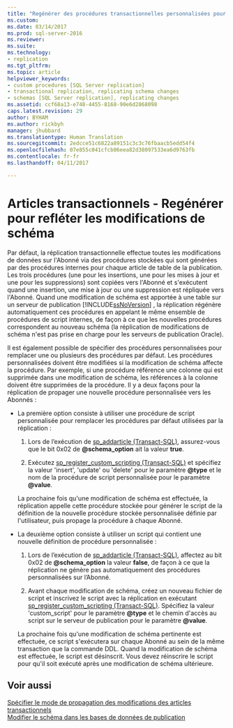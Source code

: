 ```yaml
---
title: "Regénérer des procédures transactionnelles personnalisées pour refléter des modifications de schéma | Microsoft Docs"
ms.custom: 
ms.date: 03/14/2017
ms.prod: sql-server-2016
ms.reviewer: 
ms.suite: 
ms.technology:
- replication
ms.tgt_pltfrm: 
ms.topic: article
helpviewer_keywords:
- custom procedures [SQL Server replication]
- transactional replication, replicating schema changes
- schemas [SQL Server replication], replicating changes
ms.assetid: ccf68a13-e748-4455-8168-90e6d2868098
caps.latest.revision: 29
author: BYHAM
ms.author: rickbyh
manager: jhubbard
ms.translationtype: Human Translation
ms.sourcegitcommit: 2edcce51c6822a89151c3c3c76fbaacb5edd54f4
ms.openlocfilehash: 07e855c041cfcb06eea82d38097533ea6d9763fb
ms.contentlocale: fr-fr
ms.lasthandoff: 04/11/2017

---
```

# <a name="transactional-articles---regenerate-to-reflect-schema-changes"></a>Articles transactionnels - Regénérer pour refléter les modifications de schéma
  Par défaut, la réplication transactionnelle effectue toutes les modifications de données sur l'Abonné via des procédures stockées qui sont générées par des procédures internes pour chaque article de table de la publication. Les trois procédures (une pour les insertions, une pour les mises à jour et une pour les suppressions) sont copiées vers l'Abonné et s'exécutent quand une insertion, une mise à jour ou une suppression est répliquée vers l'Abonné. Quand une modification de schéma est apportée à une table sur un serveur de publication [!INCLUDE[ssNoVersion](../../../includes/ssnoversion-md.md)] , la réplication régénère automatiquement ces procédures en appelant le même ensemble de procédures de script internes, de façon à ce que les nouvelles procédures correspondent au nouveau schéma (la réplication de modifications de schéma n'est pas prise en charge pour les serveurs de publication Oracle).  
  
 Il est également possible de spécifier des procédures personnalisées pour remplacer une ou plusieurs des procédures par défaut. Les procédures personnalisées doivent être modifiées si la modification de schéma affecte la procédure. Par exemple, si une procédure référence une colonne qui est supprimée dans une modification de schéma, les références à la colonne doivent être supprimées de la procédure. Il y a deux façons pour la réplication de propager une nouvelle procédure personnalisée vers les Abonnés :  
  
-   La première option consiste à utiliser une procédure de script personnalisée pour remplacer les procédures par défaut utilisées par la réplication :  
  
    1.  Lors de l’exécution de [sp_addarticle &#40;Transact-SQL&#41;](../../../relational-databases/system-stored-procedures/sp-addarticle-transact-sql.md), assurez-vous que le bit 0x02 de **@schema_option** ait la valeur **true**.  
  
    2.  Exécutez [sp_register_custom_scripting &#40;Transact-SQL&#41;](../../../relational-databases/system-stored-procedures/sp-register-custom-scripting-transact-sql.md) et spécifiez la valeur 'insert', 'update' ou 'delete' pour le paramètre **@type** et le nom de la procédure de script personnalisée pour le paramètre **@value**.  
  
     La prochaine fois qu'une modification de schéma est effectuée, la réplication appelle cette procédure stockée pour générer le script de la définition de la nouvelle procédure stockée personnalisée définie par l'utilisateur, puis propage la procédure à chaque Abonné.  
  
-   La deuxième option consiste à utiliser un script qui contient une nouvelle définition de procédure personnalisée :  
  
    1.  Lors de l’exécution de [sp_addarticle &#40;Transact-SQL&#41;](../../../relational-databases/system-stored-procedures/sp-addarticle-transact-sql.md), affectez au bit 0x02 de **@schema_option** la valeur **false**, de façon à ce que la réplication ne génère pas automatiquement des procédures personnalisées sur l’Abonné.  
  
    2.  Avant chaque modification de schéma, créez un nouveau fichier de script et inscrivez le script avec la réplication en exécutant [sp_register_custom_scripting &#40;Transact-SQL&#41;](../../../relational-databases/system-stored-procedures/sp-register-custom-scripting-transact-sql.md). Spécifiez la valeur 'custom_script' pour le paramètre **@type** et le chemin d'accès au script sur le serveur de publication pour le paramètre **@value**.  
  
     La prochaine fois qu'une modification de schéma pertinente est effectuée, ce script s'exécutera sur chaque Abonné au sein de la même transaction que la commande DDL. Quand la modification de schéma est effectuée, le script est désinscrit. Vous devez réinscrire le script pour qu'il soit exécuté après une modification de schéma ultérieure.  
  
## <a name="see-also"></a>Voir aussi  
 [Spécifier le mode de propagation des modifications des articles transactionnels](../../../relational-databases/replication/transactional/transactional-articles-specify-how-changes-are-propagated.md)   
 [Modifier le schéma dans les bases de données de publication](../../../relational-databases/replication/publish/make-schema-changes-on-publication-databases.md)  
  
  
